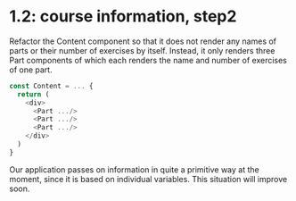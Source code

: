 # 1.2: course information, step2

Refactor the Content component so that it does not render
any names of parts or their number of exercises by itself.
Instead, it only renders three Part components of which each
renders the name and number of exercises of one part.

```js
const Content = ... {
  return (
    <div>
      <Part .../>
      <Part .../>
      <Part .../>
    </div>
  )
}
```

Our application passes on information in quite a primitive way at the moment,
since it is based on individual variables. This situation will improve soon.
